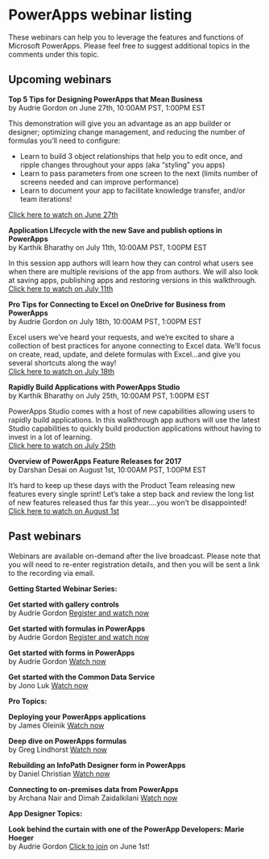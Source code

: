 <properties
	pageTitle="Webinar listing | Microsoft PowerApps"
	description="Displays a listing of past and future webinars, including time/date and topics covered."
	services=""
	suite="powerapps"
	documentationCenter="na"
	authors="audrieMSFT"
	manager="anneta"
	editor=""
	tags=""/>

<tags
   ms.service="powerapps"
   ms.devlang="na"
   ms.topic="article"
   ms.tgt_pltfrm="na"
   ms.workload="na"
   ms.date="05/19/2017"
   ms.author="audrie"/>

# PowerApps webinar listing #
These webinars can help you to leverage the features and functions of Microsoft PowerApps. Please feel free to suggest additional topics in the comments under this topic.

## Upcoming webinars ##

**Top 5 Tips for Designing PowerApps that Mean Business**
<br>by Audrie Gordon on June 27th, 10:00AM PST, 1:00PM EST

This demonstration will give you an advantage as an app builder or designer; optimizing change management, and reducing the number of formulas you’ll need to configure:<br>
- Learn to build 3 object relationships that help you to edit once, and ripple changes throughout your apps (aka “styling” you apps)
- Learn to pass parameters from one screen to the next (limits number of screens needed and can improve performance)
- Learn to document your app to facilitate knowledge transfer, and/or team iterations!

[Click here to watch on June 27th](https://www.youtube.com/watch?v=Ql-pK9ixKxw<p>)

**Application LIfecycle with the new Save and publish options in PowerApps**
<br>by Karthik Bharathy on July 11th, 10:00AM PST, 1:00PM EST

In this session app authors will learn how they can control what users see when there are multiple revisions of the app from authors. We will also look at saving apps, publishing apps and restoring versions in this walkthrough.
<br>
[Click here to watch on July 11th](https://www.youtube.com/watch?v=Np3DXBQvq2I)

**Pro Tips for Connecting to Excel on OneDrive for Business from PowerApps**
<br>by Audrie Gordon on July 18th, 10:00AM PST, 1:00PM EST

Excel users we’ve heard your requests, and we’re excited to share a collection of best practices for anyone connecting to Excel data. We’ll focus on create, read, update, and delete formulas with Excel…and give you several shortcuts along the way!
<br>
[Click here to watch on July 18th](https://www.youtube.com/watch?v=WPhux5_3Sfs)

**Rapidly Build Applications with PowerApps Studio**
<br>by Karthik Bharathy on July 25th, 10:00AM PST, 1:00PM EST

PowerApps Studio comes with a host of new capabilities allowing users to rapidly build applications. In this walkthrough app authors will use the latest Studio capabilities to quickly build production applications without having to invest in a lot of learning.
<br>
[Click here to watch on July 25th](https://www.youtube.com/watch?v=Bqp2tCnsBR0)

**Overview of PowerApps Feature Releases for 2017**
<br>by Darshan Desai on August 1st, 10:00AM PST, 1:00PM EST

It’s hard to keep up these days with the Product Team releasing new features every single sprint! Let’s take a step back and review the long list of new features released thus far this year….you won’t be disappointed!
<br>
[Click here to watch on August 1st](https://www.youtube.com/watch?v=Bqp2tCnsBR0)


## Past webinars ##
Webinars are available on-demand after the live broadcast. Please note that you will need to re-enter registration details, and then you will be sent a link to the recording via email.

**Getting Started Webinar Series:**

**Get started with gallery controls**
<br>by Audrie Gordon
[Register and watch now](https://info.microsoft.com/US-EAD-WBNR-FY17-02Feb-28-GettingStartedwithPowerAppsGalleries300759_01Registration-ForminBody.html)

**Get started with formulas in PowerApps**
<br>by Audrie Gordon
[Register and watch now](https://info.microsoft.com/US-EAD-WBNR-FY17-03Mar-14-GettingStartedwithPowerAppsFormulas300770_01Registration-ForminBody.html)

**Get started with forms in PowerApps**
<br>by Audrie Gordon
[Watch now](https://www.youtube.com/watch?v=WnuwLkNbWk4)

**Get started with the Common Data Service**
<br>by Jono Luk
[Watch now](https://info.microsoft.com/US-PowerBI-WBNR-FY17-04Apr-18-GettingStartedwiththeCommonDataServices312618_01Registration-ForminBody.html)

**Pro Topics:**

**Deploying your PowerApps applications**
<br>by James Oleinik
[Watch now](https://www.youtube.com/watch?v=LF49hFB14Cs)

**Deep dive on PowerApps formulas**
<br>by Greg Lindhorst
[Watch now](https://www.youtube.com/watch?v=PuePMMuj5ps)

**Rebuilding an InfoPath Designer form in PowerApps**
<br>by Daniel Christian
[Watch now](https://www.youtube.com/watch?v=ohQcxcVZSK4)

**Connecting to on-premises data from PowerApps**
<br>by Archana Nair and Dimah Zaidalkilani
[Watch now](https://www.youtube.com/watch?v=YBdO2MAulx8)

**App Designer Topics:**

**Look behind the curtain with one of the PowerApp Developers: Marie Hoeger**
<br>by Audrie Gordon
[Click to join](https://www.youtube.com/watch?v=YF3DKZxlUdM) on June 1st!
  	
